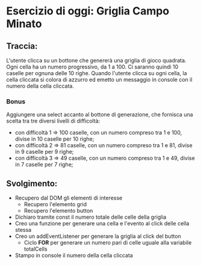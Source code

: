 # Esercizio di oggi: Griglia Campo Minato

## Traccia:
L'utente clicca su un bottone che genererà una griglia di gioco quadrata.
Ogni cella ha un numero progressivo, da 1 a 100.
Ci saranno quindi 10 caselle per ognuna delle 10 righe.
Quando l'utente clicca su ogni cella, la cella cliccata si colora di azzurro ed emetto un messaggio in console con il numero della cella cliccata.
### Bonus
Aggiungere una select accanto al bottone di generazione, che fornisca una scelta tra tre diversi livelli di difficoltà:
- con difficoltà 1 => 100 caselle, con un numero compreso tra 1 e 100, divise in 10 caselle per 10 righe;
- con difficoltà 2 => 81 caselle, con un numero compreso tra 1 e 81, divise in 9 caselle per 9 righe;
- con difficoltà 3 => 49 caselle, con un numero compreso tra 1 e 49, divise in 7 caselle per 7 righe;

## Svolgimento:
- Recupero dal DOM gli elementi di interesse
  - Recupero l'elemento grid
  - Recupero l'elemento button
- Dichiaro tramite const il numero totale delle celle della griglia
- Creo una funzione per generare una cella e l'evento al click delle cella stessa
- Creo un addEventListener per generare la griglia al click del button
  - Ciclo **FOR** per generare un numero pari di celle uguale alla variabile totalCells
- Stampo in console il numero della cella cliccata
